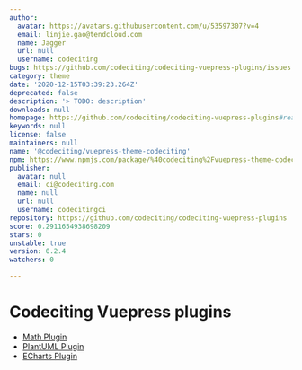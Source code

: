 ```yaml
---
author:
  avatar: https://avatars.githubusercontent.com/u/53597307?v=4
  email: linjie.gao@tendcloud.com
  name: Jagger
  url: null
  username: codeciting
bugs: https://github.com/codeciting/codeciting-vuepress-plugins/issues
category: theme
date: '2020-12-15T03:39:23.264Z'
deprecated: false
description: '> TODO: description'
downloads: null
homepage: https://github.com/codeciting/codeciting-vuepress-plugins#readme
keywords: null
license: false
maintainers: null
name: '@codeciting/vuepress-theme-codeciting'
npm: https://www.npmjs.com/package/%40codeciting%2Fvuepress-theme-codeciting
publisher:
  avatar: null
  email: ci@codeciting.com
  name: null
  url: null
  username: codecitingci
repository: https://github.com/codeciting/codeciting-vuepress-plugins
score: 0.2911654938698209
stars: 0
unstable: true
version: 0.2.4
watchers: 0

---
```


# Codeciting Vuepress plugins

- [Math Plugin](packages/vuepress-plugin-math/README.md)
- [PlantUML Plugin](packages/vuepress-plugin-plantuml/README.md)
- [ECharts Plugin](packages/vuepress-plugin-echarts/README.md)
